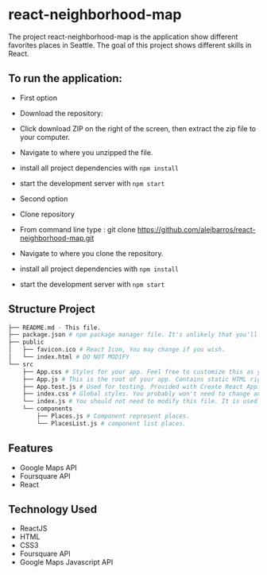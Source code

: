 # react-neighborhood-map

The project react-neighborhood-map is the application show different favorites places in Seattle. The goal of this project shows different skills in React.

## To run the application:

* First option

* Download the repository:
* Click download ZIP on the right of the screen, then extract the zip file to your computer.
* Navigate to where you unzipped the file.
* install all project dependencies with `npm install`
* start the development server with `npm start`

* Second option

* Clone repository
* From command line type : git clone https://github.com/alejbarros/react-neighborhood-map.git
* Navigate to where you clone the repository.
* install all project dependencies with `npm install`
* start the development server with `npm start`

## Structure Project
```bash
├── README.md - This file.
├── package.json # npm package manager file. It's unlikely that you'll need to modify this.
├── public
│   ├── favicon.ico # React Icon, You may change if you wish.
│   └── index.html # DO NOT MODIFY
└── src
    ├── App.css # Styles for your app. Feel free to customize this as you desire.
    ├── App.js # This is the root of your app. Contains static HTML right now.
    ├── App.test.js # Used for testing. Provided with Create React App. Testing is encouraged, but not required.
    ├── index.css # Global styles. You probably won't need to change anything here.
    └── index.js # You should not need to modify this file. It is used for DOM rendering only.
    └── components
        ├── Places.js # Component represent places.
        └── PlacesList.js # component list places.

```
## Features

 * Google Maps API
 * Foursquare API
 * React

## Technology Used

 * ReactJS
 * HTML
 * CSS3
 * Foursquare API
 * Google Maps Javascript API
 
